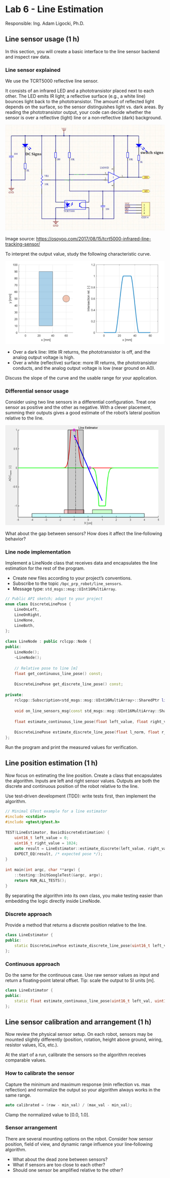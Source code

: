 # Lab 6 - Line Estimation

Responsible: Ing. Adam Ligocki, Ph.D.

## Line sensor usage (1 h)

In this section, you will create a basic interface to the line sensor backend and inspect raw data.

### Line sensor explained

We use the TCRT5000 reflective line sensor.

It consists of an infrared LED and a phototransistor placed next to each other. The LED emits IR light; a reflective surface (e.g., a white line) bounces light back to the phototransistor. The amount of reflected light depends on the surface, so the sensor distinguishes light vs. dark areas. By reading the phototransistor output, your code can decide whether the sensor is over a reflective (light) line or a non‑reflective (dark) background.

![TCRT5000 line sensor schematics](../images/line_sensor_schematics.png)

Image source: https://osoyoo.com/2017/08/15/tcrt5000-infrared-line-tracking-sensor/

To interpret the output value, study the following characteristic curve.

![TCRT5000 response characteristic](../images/line_sensor_char.png)

- Over a dark line: little IR returns, the phototransistor is off, and the analog output voltage is high.
- Over a white (reflective) surface: more IR returns, the phototransistor conducts, and the analog output voltage is low (near ground on A0).

Discuss the slope of the curve and the usable range for your application.

### Differential sensor usage

Consider using two line sensors in a differential configuration. Treat one sensor as positive and the other as negative. With a clever placement, summing their outputs gives a good estimate of the robot’s lateral position relative to the line.

![Differential line sensor arrangement](../images/line_sensor_diff.png)

What about the gap between sensors? How does it affect the line‑following behavior?

### Line node implementation

Implement a LineNode class that receives data and encapsulates the line estimation for the rest of the program.

- Create new files according to your project’s conventions.
- Subscribe to the topic `/bpc_prp_robot/line_sensors`.
- Message type: `std_msgs::msg::UInt16MultiArray`.

```c++
// Public API sketch; adapt to your project
enum class DiscreteLinePose {
    LineOnLeft,
    LineOnRight,
    LineNone,
    LineBoth,
};

class LineNode : public rclcpp::Node {
public:
    LineNode();
    ~LineNode();

    // Relative pose to line [m]
    float get_continuous_line_pose() const;

    DiscreteLinePose get_discrete_line_pose() const;

private:
    rclcpp::Subscription<std_msgs::msg::UInt16MultiArray>::SharedPtr line_sensors_subscriber_;

    void on_line_sensors_msg(const std_msgs::msg::UInt16MultiArray::SharedPtr& msg);

    float estimate_continuous_line_pose(float left_value, float right_value);

    DiscreteLinePose estimate_discrete_line_pose(float l_norm, float r_norm);
};
```

Run the program and print the measured values for verification.

## Line position estimation (1 h)

Now focus on estimating the line position. Create a class that encapsulates the algorithm. Inputs are left and right sensor values. Outputs are both the discrete and continuous position of the robot relative to the line.

Use test‑driven development (TDD): write tests first, then implement the algorithm.

```c++
// Minimal GTest example for a line estimator
#include <cstdint>
#include <gtest/gtest.h>

TEST(LineEstimator, BasicDiscreteEstimation) {
    uint16_t left_value = 0;
    uint16_t right_value = 1024;
    auto result = LineEstimator::estimate_discrete(left_value, right_value);
    EXPECT_EQ(result, /* expected pose */);
}

int main(int argc, char **argv) {
    ::testing::InitGoogleTest(&argc, argv);
    return RUN_ALL_TESTS();
}
```

By separating the algorithm into its own class, you make testing easier than embedding the logic directly inside LineNode.

### Discrete approach

Provide a method that returns a discrete position relative to the line.

```c++
class LineEstimator {
public:
    static DiscreteLinePose estimate_discrete_line_pose(uint16_t left_val, uint16_t right_val);
};
```

### Continuous approach

Do the same for the continuous case. Use raw sensor values as input and return a floating‑point lateral offset. Tip: scale the output to SI units [m].

```c++
class LineEstimator {
public:
    static float estimate_continuous_line_pose(uint16_t left_val, uint16_t right_val);
};
```

## Line sensor calibration and arrangement (1 h)

Now review the physical sensor setup. On each robot, sensors may be mounted slightly differently (position, rotation, height above ground, wiring, resistor values, ICs, etc.).

At the start of a run, calibrate the sensors so the algorithm receives comparable values.

### How to calibrate the sensor

Capture the minimum and maximum response (min reflection vs. max reflection) and normalize the output so your algorithm always works in the same range.

```c++
auto calibrated = (raw - min_val) / (max_val - min_val);
```

Clamp the normalized value to [0.0, 1.0].

### Sensor arrangement

There are several mounting options on the robot. Consider how sensor position, field of view, and dynamic range influence your line‑following algorithm.

- What about the dead zone between sensors?
- What if sensors are too close to each other?
- Should one sensor be amplified relative to the other?